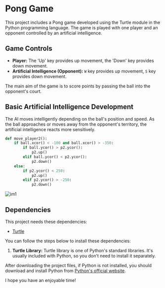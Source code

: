 # Pong Game

This project includes a Pong game developed using the Turtle module in the Python programming language. The game is played with one player and an opponent controlled by an artificial intelligence.

## Game Controls

- **Player:** The 'Up' key provides up movement, the 'Down' key provides down movement.
- **Artificial Intelligence (Opponent):** `W` key provides up movement, `S` key provides down movement.

The main aim of the game is to score points by passing the ball into the opponent's court.

## Basic Artificial Intelligence Development

The AI ​​moves intelligently depending on the ball's position and speed. As the ball approaches or moves away from the opponent's territory, the artificial intelligence reacts more sensitively.

```python
def move_player2():
    if ball.xcor() < -100 and ball.xcor() > -350:
        if ball.ycor() > p2.ycor():
            p2.up()
        elif ball.ycor() < p2.ycor():
            p2.down()
    else:
        if p2.ycor() < 250:
            p2.up()
        elif p2.ycor() > -250:
            p2.down()
```
![im1](https://github.com/aakcay5656/pong-game/assets/92251685/05bfef2a-fc24-4a53-b142-46d9c63eaebc)

## Dependencies

This project needs these dependencies:

- [Turtle](https://docs.python.org/3/library/turtle.html)

You can follow the steps below to install these dependencies:

1. **Turtle Library:** Turtle library is one of Python's standard libraries. It's usually included with Python, so you don't need to install it separately.

After downloading the project files, if Python is not installed, you should download and install Python from [Python's official website](https://www.python.org/downloads/).

I hope you have an enjoyable time!
